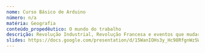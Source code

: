```yaml
---
nome: Curso Básico de Arduino
número: n/a
matéria: Geografia
conteúdo_propedêutico: O mundo do trabalho
descrição: Revolução Industrial, Revolução Francesa e eventos que mudaram a relação de trabalho
slides: https://docs.google.com/presentation/d/15WanIOHs3y_Hc98RfgnWz5Wu32s6NMqF/edit#slide=id.p19
---
```


